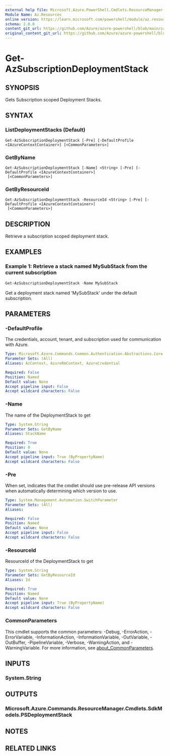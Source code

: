 ```yaml
---
external help file: Microsoft.Azure.PowerShell.Cmdlets.ResourceManager.dll-Help.xml
Module Name: Az.Resources
online version: https://learn.microsoft.com/powershell/module/az.resources/Get-AzSubscriptionDeploymentStack
schema: 2.0.0
content_git_url: https://github.com/Azure/azure-powershell/blob/main/src/Resources/Resources/help/Get-AzSubscriptionDeploymentStack.md
original_content_git_url: https://github.com/Azure/azure-powershell/blob/main/src/Resources/Resources/help/Get-AzSubscriptionDeploymentStack.md
---
```


# Get-AzSubscriptionDeploymentStack

## SYNOPSIS
Gets Subscription scoped Deployment Stacks.

## SYNTAX

### ListDeploymentStacks (Default)
```
Get-AzSubscriptionDeploymentStack [-Pre] [-DefaultProfile <IAzureContextContainer>] [<CommonParameters>]
```

### GetByName
```
Get-AzSubscriptionDeploymentStack [-Name] <String> [-Pre] [-DefaultProfile <IAzureContextContainer>]
 [<CommonParameters>]
```

### GetByResourceId
```
Get-AzSubscriptionDeploymentStack -ResourceId <String> [-Pre] [-DefaultProfile <IAzureContextContainer>]
 [<CommonParameters>]
```

## DESCRIPTION
Retrieve a subscription scoped deployment stack.

## EXAMPLES

### Example 1: Retrieve a stack named MySubStack from the current subscription
```powershell
Get-AzSubscriptionDeploymentStack -Name MySubStack
```

Get a deployment stack named 'MySubStack' under the default subscription.

## PARAMETERS

### -DefaultProfile
The credentials, account, tenant, and subscription used for communication with Azure.

```yaml
Type: Microsoft.Azure.Commands.Common.Authentication.Abstractions.Core.IAzureContextContainer
Parameter Sets: (All)
Aliases: AzContext, AzureRmContext, AzureCredential

Required: False
Position: Named
Default value: None
Accept pipeline input: False
Accept wildcard characters: False
```

### -Name
The name of the DeploymentStack to get

```yaml
Type: System.String
Parameter Sets: GetByName
Aliases: StackName

Required: True
Position: 0
Default value: None
Accept pipeline input: True (ByPropertyName)
Accept wildcard characters: False
```

### -Pre
When set, indicates that the cmdlet should use pre-release API versions when automatically determining which version to use.

```yaml
Type: System.Management.Automation.SwitchParameter
Parameter Sets: (All)
Aliases:

Required: False
Position: Named
Default value: None
Accept pipeline input: False
Accept wildcard characters: False
```

### -ResourceId
ResourceId of the DeploymentStack to get

```yaml
Type: System.String
Parameter Sets: GetByResourceId
Aliases: Id

Required: True
Position: Named
Default value: None
Accept pipeline input: True (ByPropertyName)
Accept wildcard characters: False
```

### CommonParameters
This cmdlet supports the common parameters: -Debug, -ErrorAction, -ErrorVariable, -InformationAction, -InformationVariable, -OutVariable, -OutBuffer, -PipelineVariable, -Verbose, -WarningAction, and -WarningVariable. For more information, see [about_CommonParameters](http://go.microsoft.com/fwlink/?LinkID=113216).

## INPUTS

### System.String

## OUTPUTS

### Microsoft.Azure.Commands.ResourceManager.Cmdlets.SdkModels.PSDeploymentStack

## NOTES

## RELATED LINKS
